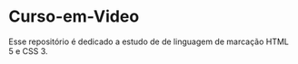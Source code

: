 # Curso-em-Video
 
Esse repositório é dedicado a estudo de de linguagem de marcação HTML 5 e CSS 3.
